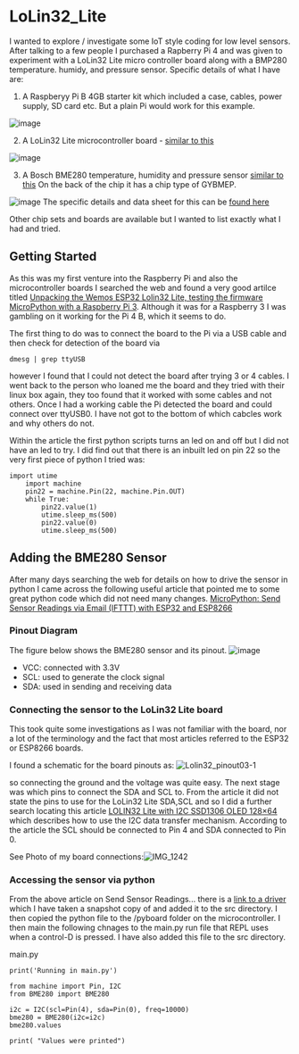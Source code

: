 # LoLin32_Lite
I wanted to explore / investigate some IoT style coding for low level sensors. After talking to a few people I purchased a Rapberry Pi 4 and was given to experiment with a LoLin32 Lite micro controller board along with a BMP280 temperature. humidy, and pressure sensor. Specific details of what I have are:
1. A Raspberyy Pi B 4GB starter kit which included a case, cables, power supply, SD card etc. But a plain Pi would work for this example.

![image](https://user-images.githubusercontent.com/1749237/123982404-ea1f5b00-d9ba-11eb-8dfb-0e5effd4d397.png)

2. A LoLin32 Lite microcontroller board - [similar to this](https://www.aliexpress.com/item/33009178296.html?spm=a2g0o.productlist.0.0.3b7e83c2eYM4Qc&aem_p4p_detail=202106300652273621360956122780025089981)
 
![image](https://user-images.githubusercontent.com/1749237/123981045-eccd8080-d9b9-11eb-8ae0-7d87e29ada70.png)

3. A Bosch BME280 temperature, humidity and pressure sensor [similar to this](https://www.amazon.co.uk/Beauneo-Compatible-Temperature-Atmospheric-Barometric/dp/B0967CWS8V/ref=sr_1_1_sspa?adgrpid=54933761882&dchild=1&gclid=EAIaIQobChMI_Kbj4MG_8QIVAWHmCh2PrgJwEAAYASAAEgLTG_D_BwE&hvadid=259027929567&hvdev=c&hvlocphy=1006948&hvnetw=g&hvqmt=b&hvrand=4946054706695607210&hvtargid=kwd-324412315802&hydadcr=5054_1827794&keywords=bmp280+sensor&qid=1625061483&sr=8-1-spons&psc=1&spLa=ZW5jcnlwdGVkUXVhbGlmaWVyPUEyOTVEWUlNODFUUEpKJmVuY3J5cHRlZElkPUEwMzM2OTI5MlY0MTBNQlUwWEFKOSZlbmNyeXB0ZWRBZElkPUEwNDE2OTI3MUE1UDYzMEtKSUYzVCZ3aWRnZXROYW1lPXNwX2F0ZiZhY3Rpb249Y2xpY2tSZWRpcmVjdCZkb05vdExvZ0NsaWNrPXRydWU=) On the back of the chip it has a chip type of GYBMEP.

![image](https://user-images.githubusercontent.com/1749237/123980392-687afd80-d9b9-11eb-836c-e2180710dec4.png)
The specific details and data sheet for this can be [found here](https://www.bosch-sensortec.com/media/boschsensortec/downloads/datasheets/bst-bme280-ds002.pdf)

Other chip sets and boards are available but I wanted to list exactly what I had and tried.
## Getting Started
As this was my first venture into the Raspberry Pi and also the microcontroller boards I searched the web and found a very good artilce titled
[Unpacking the Wemos ESP32 Lolin32 Lite, testing the firmware MicroPython with a Raspberry Pi 3](https://diyprojects.io/unpacking-wemos-esp32-lolin32-lite-testing-firmware-micropython-raspberry-pi-3/#.YNyD9i1Q1qs). Although it was for a Raspberry 3 I was gambling on it working for the Pi 4 B, which it seems to do.

The first thing to do was to connect the board to the Pi via a USB cable and then check for detection of the board via
```
dmesg | grep ttyUSB
```
however I found that I could not detect the board after trying 3 or 4 cables. I went back to the person who loaned me the board and they tried with their linux box again, they too found that it worked with some cables and not others. Once I had a working cable the Pi detected the board and could connect over ttyUSB0. I have not got to the bottom of which cabcles work and why others do not.

Within the article the first python scripts turns an led on and off but I did not have an led to try. I did find out that there is an inbuilt led on pin 22 so the very first piece of python I tried was:
```
import utime
    import machine
    pin22 = machine.Pin(22, machine.Pin.OUT)
    while True:
        pin22.value(1)
        utime.sleep_ms(500)
        pin22.value(0)
        utime.sleep_ms(500)
```
## Adding the BME280 Sensor
After many days searching the web for details on how to drive the sensor in python I came across the following useful article that pointed me to some great python code which did not need many changes. [MicroPython: Send Sensor Readings via Email (IFTTT) with ESP32 and ESP8266](https://microcontrollerslab.com/micropython-esp32-esp8266-send-sensor-readings-via-email-ifttt/)

### Pinout Diagram
The figure below shows the BME280 sensor and its pinout.
![image](https://user-images.githubusercontent.com/1749237/123993218-2905de80-d9c4-11eb-8afb-4228f1d9b0cf.png)
- VCC: connected with 3.3V
- SCL: used to generate the clock signal
- SDA: used in sending and receiving data

### Connecting the sensor to the LoLin32 Lite board
This took quite some investigations as I was not familiar with the board, nor a lot of the terminology and the fact that most articles referred to the ESP32 or ESP8266 boards.

I found a schematic for the board pinouts as:
![Lolin32_pinout03-1](https://user-images.githubusercontent.com/1749237/123993991-db3da600-d9c4-11eb-9fa6-9cf809c2d402.png)

so connecting the ground and the voltage was quite easy. The next stage was which pins to connect the SDA and SCL to. From the article it did not state the pins to use for the LoLin32 Lite SDA,SCL and so I did a further search locating this article [LOLIN32 Lite with I2C SSD1306 OLED 128×64](https://spiritdude.wordpress.com/2018/02/16/lolin32-lite-with-i2c-ssd1306-oled-128x64/) which describes how to use the I2C data transfer mechanism. According to the article the SCL should be connected to Pin 4 and SDA connected to Pin 0.

See Photo of my board connections:![IMG_1242](https://user-images.githubusercontent.com/1749237/124006086-bdc30900-d9d1-11eb-8d49-ee9f41c281b7.jpeg)

### Accessing the sensor via python
From the above article on Send Sensor Readings... there is a [link to a driver](https://raw.githubusercontent.com/robert-hh/BME280/master/bme280_int.py) which I have taken a snapshot copy of and added it to the src directory. I then copied the python file to the /pyboard folder on the microcontroller. I then main the following chnages to the main.py run file that REPL uses when a control-D is pressed. I have also added this file to the src directory.

main.py
```
print('Running in main.py')

from machine import Pin, I2C
from BME280 import BME280

i2c = I2C(scl=Pin(4), sda=Pin(0), freq=10000)
bme280 = BME280(i2c=i2c)
bme280.values

print( "Values were printed")
```

